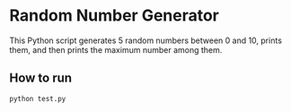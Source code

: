 # Random Number Generator

This Python script generates 5 random numbers between 0 and 10, prints them, and then prints the maximum number among them.

## How to run

```bash
python test.py
```
